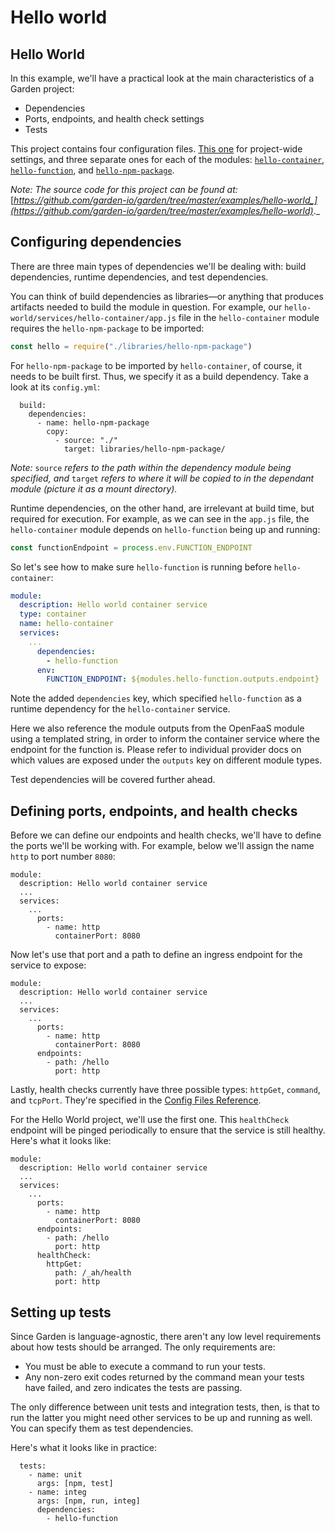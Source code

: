 # Hello world

## Hello World

In this example, we'll have a practical look at the main characteristics of a Garden project:

* Dependencies
* Ports, endpoints, and health check settings
* Tests

This project contains four configuration files. [This one](https://github.com/garden-io/garden/tree/master/examples/hello-world/garden.yml) for project-wide settings, and three separate ones for each of the modules: [`hello-container`](https://github.com/garden-io/garden/tree/master/examples/hello-world/services/hello-container/garden.yml), [`hello-function`](https://github.com/garden-io/garden/tree/master/examples/hello-world/services/hello-function/garden.yml), and [`hello-npm-package`](https://github.com/garden-io/garden/tree/master/examples/hello-world/libraries/hello-npm-package/garden.yml).

_Note: The source code for this project can be found at:_ [_https://github.com/garden-io/garden/tree/master/examples/hello-world_](https://github.com/garden-io/garden/tree/master/examples/hello-world)_._

## Configuring dependencies

There are three main types of dependencies we'll be dealing with: build dependencies, runtime dependencies, and test dependencies.

You can think of build dependencies as libraries—or anything that produces artifacts needed to build the module in question. For example, our `hello-world/services/hello-container/app.js` file in the `hello-container` module requires the `hello-npm-package` to be imported:

```javascript
const hello = require("./libraries/hello-npm-package")
```

For `hello-npm-package` to be imported by `hello-container`, of course, it needs to be built first. Thus, we specify it as a build dependency. Take a look at its `config.yml`:

```text
  build:
    dependencies:
      - name: hello-npm-package
        copy:
          - source: "./"
            target: libraries/hello-npm-package/
```

_Note:_ `source` _refers to the path within the dependency module being specified, and_ `target` _refers to where it will be copied to in the dependant module \(picture it as a mount directory\)._

Runtime dependencies, on the other hand, are irrelevant at build time, but required for execution. For example, as we can see in the `app.js` file, the `hello-container` module depends on `hello-function` being up and running:

```javascript
const functionEndpoint = process.env.FUNCTION_ENDPOINT
```

So let's see how to make sure `hello-function` is running before `hello-container`:

```yaml
module:
  description: Hello world container service
  type: container
  name: hello-container
  services:
    ...
      dependencies:
        - hello-function
      env:
        FUNCTION_ENDPOINT: ${modules.hello-function.outputs.endpoint}
```

Note the added `dependencies` key, which specified `hello-function` as a runtime dependency for the `hello-container` service.

Here we also reference the module outputs from the OpenFaaS module using a templated string, in order to inform the container service where the endpoint for the function is. Please refer to individual provider docs on which values are exposed under the `outputs` key on different module types.

Test dependencies will be covered further ahead.

## Defining ports, endpoints, and health checks

Before we can define our endpoints and health checks, we'll have to define the ports we'll be working with. For example, below we'll assign the name `http` to port number `8080`:

```text
module:
  description: Hello world container service
  ...
  services:
    ...
      ports:
        - name: http
          containerPort: 8080
```

Now let's use that port and a path to define an ingress endpoint for the service to expose:

```text
module:
  description: Hello world container service
  ...
  services:
    ...
      ports:
        - name: http
          containerPort: 8080
      endpoints:
        - path: /hello
          port: http
```

Lastly, health checks currently have three possible types: `httpGet`, `command`, and `tcpPort`. They're specified in the [Config Files Reference](../reference/config.md).

For the Hello World project, we'll use the first one. This `healthCheck` endpoint will be pinged periodically to ensure that the service is still healthy. Here's what it looks like:

```text
module:
  description: Hello world container service
  ...
  services:
    ...
      ports:
        - name: http
          containerPort: 8080
      endpoints:
        - path: /hello
          port: http
      healthCheck:
        httpGet:
          path: /_ah/health
          port: http
```

## Setting up tests

Since Garden is language-agnostic, there aren't any low level requirements about how tests should be arranged. The only requirements are:

* You must be able to execute a command to run your tests.
* Any non-zero exit codes returned by the command mean your tests have failed, and zero indicates the tests are passing.

The only difference between unit tests and integration tests, then, is that to run the latter you might need other services to be up and running as well. You can specify them as test dependencies.

Here's what it looks like in practice:

```text
  tests:
    - name: unit
      args: [npm, test]
    - name: integ
      args: [npm, run, integ]
      dependencies:
        - hello-function
```

